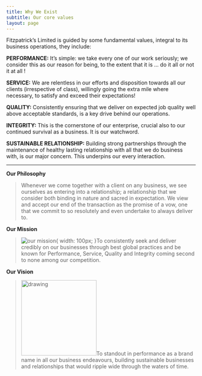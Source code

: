 ```yaml
---
title: Why We Exist
subtitle: Our core values
layout: page
---
```

Fitzpatrick’s Limited is guided by some fundamental values, integral to its business operations, they include:

**PERFORMANCE:**
It’s simple: we take every one of our work seriously; we consider this as our reason for being, to the extent that it is … do it all or not it at all !

**SERVICE:**  We are relentless in our efforts and disposition towards all our clients (irrespective of class), willingly going the extra mile where necessary, to satisfy and exceed their expectations!

**QUALITY:** Consistently ensuring that we deliver on expected job quality well above acceptable standards, is a key drive behind our operations.

**INTEGRITY:** This is the cornerstone of our enterprise, crucial also to our continued survival as a business. It is our watchword.

**SUSTAINABLE RELATIONSHIP:** Building strong partnerships through the maintenance of healthy lasting relationship with all that we do business with, is our major concern. This underpins our every interaction.

---

**Our Philosophy**
> Whenever we come together with a client on any business, we see ourselves as entering into a relationship; a relationship that we consider both binding in nature and sacred in expectation. We view and accept our end of the transaction as the promise of a vow, one that we commit to so resolutely and even undertake to always deliver to.

**Our Mission**
> ![our mission](https://preview--fitzpatrick-0d09c.stackbit.dev/images/mission.png ){ width: 100px; }To consistently seek and deliver credibly on our businesses through best global practices and be known for Performance, Service, Quality and Integrity coming second to none among our competition.

**Our Vision**
> <img src="https://preview--fitzpatrick-0d09c.stackbit.dev/images/mission.png" alt="drawing" width="200"/>To standout in performance as a brand name in all our business endeavours, building sustainable businesses and relationships that would ripple wide through the waters of time.